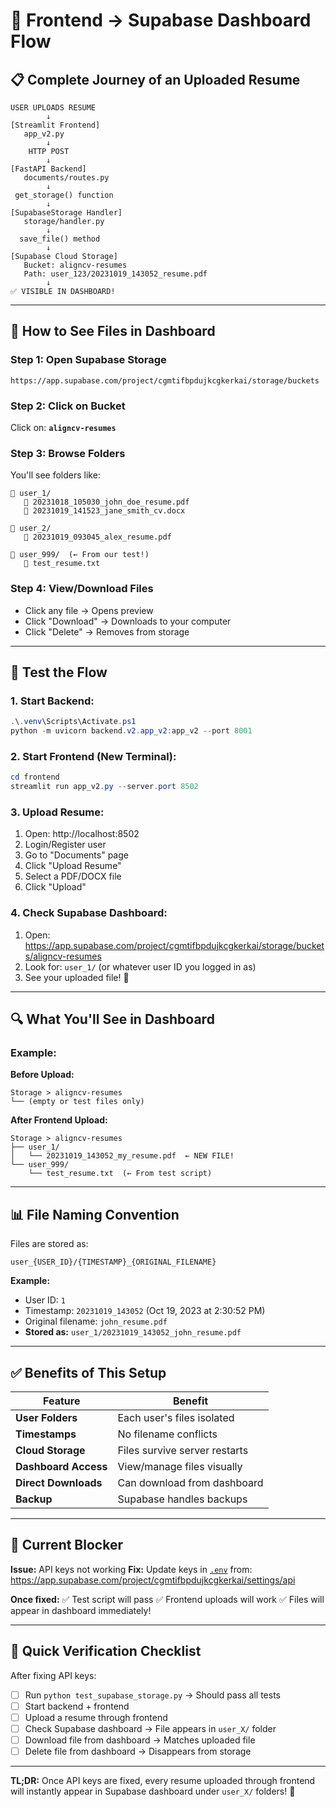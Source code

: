 # 🎯 **Frontend → Supabase Dashboard Flow**

## 📋 **Complete Journey of an Uploaded Resume**

```
USER UPLOADS RESUME
        ↓
[Streamlit Frontend]
   app_v2.py
        ↓
    HTTP POST
        ↓
[FastAPI Backend]
   documents/routes.py
        ↓
 get_storage() function
        ↓
[SupabaseStorage Handler]
   storage/handler.py
        ↓
  save_file() method
        ↓
[Supabase Cloud Storage]
   Bucket: aligncv-resumes
   Path: user_123/20231019_143052_resume.pdf
        ↓
✅ VISIBLE IN DASHBOARD!
```

---

## 👀 **How to See Files in Dashboard**

### **Step 1: Open Supabase Storage**
```
https://app.supabase.com/project/cgmtifbpdujkcgkerkai/storage/buckets
```

### **Step 2: Click on Bucket**
Click on: **`aligncv-resumes`**

### **Step 3: Browse Folders**
You'll see folders like:
```
📁 user_1/
   📄 20231018_105030_john_doe_resume.pdf
   📄 20231019_141523_jane_smith_cv.docx

📁 user_2/
   📄 20231019_093045_alex_resume.pdf

📁 user_999/  (← From our test!)
   📄 test_resume.txt
```

### **Step 4: View/Download Files**
- Click any file → Opens preview
- Click "Download" → Downloads to your computer
- Click "Delete" → Removes from storage

---

## 🧪 **Test the Flow**

### **1. Start Backend:**
```powershell
.\.venv\Scripts\Activate.ps1
python -m uvicorn backend.v2.app_v2:app_v2 --port 8001
```

### **2. Start Frontend (New Terminal):**
```powershell
cd frontend
streamlit run app_v2.py --server.port 8502
```

### **3. Upload Resume:**
1. Open: http://localhost:8502
2. Login/Register user
3. Go to "Documents" page
4. Click "Upload Resume"
5. Select a PDF/DOCX file
6. Click "Upload"

### **4. Check Supabase Dashboard:**
1. Open: https://app.supabase.com/project/cgmtifbpdujkcgkerkai/storage/buckets/aligncv-resumes
2. Look for: `user_1/` (or whatever user ID you logged in as)
3. See your uploaded file! 🎉

---

## 🔍 **What You'll See in Dashboard**

### **Example:**

**Before Upload:**
```
Storage > aligncv-resumes
└── (empty or test files only)
```

**After Frontend Upload:**
```
Storage > aligncv-resumes
├── user_1/
│   └── 20231019_143052_my_resume.pdf  ← NEW FILE!
└── user_999/
    └── test_resume.txt  (← From test script)
```

---

## 📊 **File Naming Convention**

Files are stored as:
```
user_{USER_ID}/{TIMESTAMP}_{ORIGINAL_FILENAME}
```

**Example:**
- User ID: `1`
- Timestamp: `20231019_143052` (Oct 19, 2023 at 2:30:52 PM)
- Original filename: `john_resume.pdf`
- **Stored as:** `user_1/20231019_143052_john_resume.pdf`

---

## ✅ **Benefits of This Setup**

| Feature | Benefit |
|---------|---------|
| **User Folders** | Each user's files isolated |
| **Timestamps** | No filename conflicts |
| **Cloud Storage** | Files survive server restarts |
| **Dashboard Access** | View/manage files visually |
| **Direct Downloads** | Can download from dashboard |
| **Backup** | Supabase handles backups |

---

## 🚨 **Current Blocker**

**Issue:** API keys not working
**Fix:** Update keys in [`.env`](.env ) from: https://app.supabase.com/project/cgmtifbpdujkcgkerkai/settings/api

**Once fixed:**
✅ Test script will pass
✅ Frontend uploads will work
✅ Files will appear in dashboard immediately!

---

## 📝 **Quick Verification Checklist**

After fixing API keys:

- [ ] Run `python test_supabase_storage.py` → Should pass all tests
- [ ] Start backend + frontend
- [ ] Upload a resume through frontend
- [ ] Check Supabase dashboard → File appears in `user_X/` folder
- [ ] Download file from dashboard → Matches uploaded file
- [ ] Delete file from dashboard → Disappears from storage

---

**TL;DR:** Once API keys are fixed, every resume uploaded through frontend will instantly appear in Supabase dashboard under `user_X/` folders! 🎉
